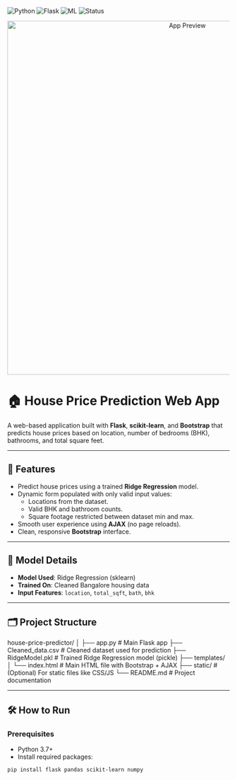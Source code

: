 ![Python](https://img.shields.io/badge/Python-3.8-blue)
![Flask](https://img.shields.io/badge/Flask-WebFramework-lightgreen)
![ML](https://img.shields.io/badge/Model-RidgeRegression-orange)
![Status](https://img.shields.io/badge/Status-Working-brightgreen)


<p align="center">
  <img src="images/Screenshot 2025-07-29 at 11.48.33 PM.png" alt="App Preview" width="800"/>
</p>



# 🏠 House Price Prediction Web App

A web-based application built with **Flask**, **scikit-learn**, and **Bootstrap** that predicts house prices based on location, number of bedrooms (BHK), bathrooms, and total square feet.

---

## 🚀 Features

- Predict house prices using a trained **Ridge Regression** model.
- Dynamic form populated with only valid input values:
  - Locations from the dataset.
  - Valid BHK and bathroom counts.
  - Square footage restricted between dataset min and max.
- Smooth user experience using **AJAX** (no page reloads).
- Clean, responsive **Bootstrap** interface.

---

## 🧠 Model Details

- **Model Used**: Ridge Regression (sklearn)
- **Trained On**: Cleaned Bangalore housing data
- **Input Features**: `location`, `total_sqft`, `bath`, `bhk`

---

## 🗂️ Project Structure

house-price-predictor/
│
├── app.py # Main Flask app
├── Cleaned_data.csv # Cleaned dataset used for prediction
├── RidgeModel.pkl # Trained Ridge Regression model (pickle)
├── templates/
│ └── index.html # Main HTML file with Bootstrap + AJAX
├── static/ # (Optional) For static files like CSS/JS
└── README.md # Project documentation

---

## 🛠️ How to Run

### Prerequisites

- Python 3.7+
- Install required packages:

```bash
pip install flask pandas scikit-learn numpy
